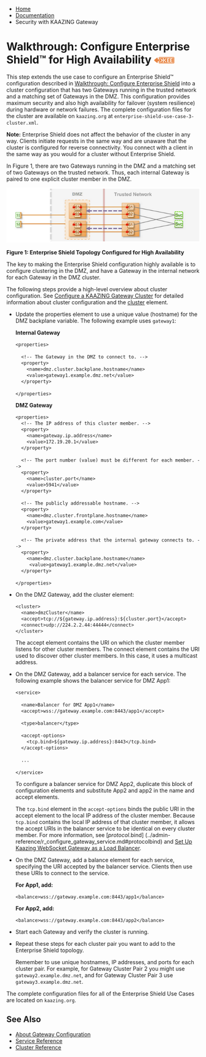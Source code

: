 -   [Home](../../index.md)
-   [Documentation](../index.md)
-   Security with KAAZING Gateway

Walkthrough: Configure Enterprise Shield™ for High Availability ![This feature is available in KAAZING Gateway - Enterprise Edition](../images/enterprise-feature.png)
=================================================================

This step extends the use case to configure an Enterprise Shield™ configuration described in [Walkthrough: Configure Enterprise Shield](p_enterprise_shield_config.md) into a cluster configuration that has two Gateways running in the trusted network and a matching set of Gateways in the DMZ. This configuration provides maximum security and also high availability for failover (system resilience) during hardware or network failures. The complete configuration files for the cluster are available on `kaazing.org` at `enterprise-shield-use-case-3-cluster.xml`.

**Note:** Enterprise Shield does not affect the behavior of the cluster in any way. Clients initiate requests in the same way and are unaware that the cluster is configured for reverse connectivity. You connect with a client in the same way as you would for a cluster without Enterprise Shield.

In Figure 1, there are two Gateways running in the DMZ and a matching set of two Gateways on the trusted network. Thus, each internal Gateway is paired to one explicit cluster member in the DMZ.

![Gateway Topology Showing Reverse Connectivity in a Cluster](../images/f-es-maxsecurity-cluster.png)

**Figure 1: Enterprise Shield Topology Configured for High Availability**

The key to making the Enterprise Shield configuration highly available is to configure clustering in the DMZ, and have a Gateway in the internal network for each Gateway in the DMZ cluster.

The following steps provide a high-level overview about cluster configuration. See [Configure a KAAZING Gateway Cluster](../high-availability/p_high_availability_cluster.md) for detailed information about cluster configuration and the [cluster](../admin-reference/r_configure_gateway_cluster.md) element.

-   Update the properties element to use a unique value (hostname) for the DMZ backplane variable. The following example uses `gateway1`:

    **Internal Gateway**

    ``` auto-links:
    <properties>

      <!-- The Gateway in the DMZ to connect to. -->
      <property>
        <name>dmz.cluster.backplane.hostname</name>
        <value>gateway1.example.dmz.net</value>
      </property>

    </properties>
    ```

    **DMZ Gateway**

    ``` auto-links:
    <properties>
      <!-- The IP address of this cluster member. -->
      <property>
        <name>gateway.ip.address</name>
        <value>172.19.20.1</value>
      </property>

      <!-- The port number (value) must be different for each member. -->
      <property>
        <name>cluster.port</name>
        <value>5941</value>
      </property>

      <!-- The publicly addressable hostname. -->
      <property>
        <name>dmz.cluster.frontplane.hostname</name>
        <value>gateway1.example.com</value>
      </property>

      <!-- The private address that the internal gateway connects to. -->
      <property>
        <name>dmz.cluster.backplane.hostname</name>
         <value>gateway1.example.dmz.net</value>
      </property>

    </properties>
    ```

-   On the DMZ Gateway, add the cluster element:

    ``` auto-links:
    <cluster>
      <name>dmzCluster</name>
      <accept>tcp://${gateway.ip.address}:${cluster.port}</accept>
      <connect>udp://224.2.2.44:44444</connect>
    </cluster>
    ```

    The accept element contains the URI on which the cluster member listens for other cluster members. The connect element contains the URI used to discover other cluster members. In this case, it uses a multicast address.

-   On the DMZ Gateway, add a balancer service for each service. The following example shows the balancer service for DMZ App1:

    ``` auto-links:
    <service>

      <name>Balancer for DMZ App1</name>
      <accept>wss://gateway.example.com:8443/app1</accept>

      <type>balancer</type>

      <accept-options>
        <tcp.bind>${gateway.ip.address}:8443</tcp.bind>
      </accept-options>

      ...

    </service>
    ```

    To configure a balancer service for DMZ App2, duplicate this block of configuration elements and substitute App2 and app2 in the name and accept elements.

    The `tcp.bind` element in the `accept-options` binds the public URI in the accept element to the local IP address of the cluster member. Because `tcp.bind` contains the local IP address of that cluster member, it allows the accept URIs in the balancer service to be identical on every cluster member. For more information, see [_protocol_.bind] (../admin-reference/r_configure_gateway_service.md#protocolbind) and [Set Up Kaazing WebSocket Gateway as a Load Balancer](../high-availability/p_high_availability_loadbalance.md).

-   On the DMZ Gateway, add a balance element for each service, specifying the URI accepted by the balancer service. Clients then use these URIs to connect to the service.

    **For App1, add:**

    ``` auto-links:
    <balance>wss://gateway.example.com:8443/app1</balance>
    ```

    **For App2, add:**

    ``` auto-links:
    <balance>wss://gateway.example.com:8443/app2</balance>
    ```

-   Start each Gateway and verify the cluster is running.
-   Repeat these steps for each cluster pair you want to add to the Enterprise Shield topology.

    Remember to use unique hostnames, IP addresses, and ports for each cluster pair. For example, for Gateway Cluster Pair 2 you might use `gateway2.example.dmz.net`, and for Gateway Cluster Pair 3 use `gateway3.example.dmz.net`.

The complete configuration files for all of the Enterprise Shield Use Cases are located on `kaazing.org`.

See Also
--------

-   [About Gateway Configuration](../admin-reference/c_configure_gateway_concepts.md)
-   [Service Reference](../admin-reference/r_configure_gateway_service.md)
-   [Cluster Reference](../admin-reference/r_configure_gateway_cluster.md)
